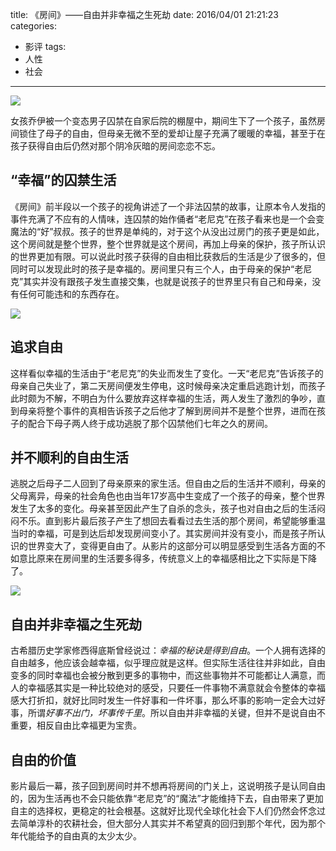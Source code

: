 title: 《房间》——自由并非幸福之生死劫
date: 2016/04/01 21:21:23
categories:
- 影评
tags:
- 人性
- 社会

---
![](http://7rf2ia.com1.z0.glb.clouddn.com/fangjian_p2309460177.jpg)

女孩乔伊被一个变态男子囚禁在自家后院的棚屋中，期间生下了一个孩子，虽然房间锁住了母子的自由，但母亲无微不至的爱却让屋子充满了暖暖的幸福，甚至于在孩子获得自由后仍然对那个阴冷灰暗的房间恋恋不忘。
<!-- more -->

## “幸福”的囚禁生活
《房间》前半段以一个孩子的视角讲述了一个非法囚禁的故事，让原本令人发指的事件充满了不应有的人情味，连囚禁的始作俑者“老尼克”在孩子看来也是一个会变魔法的“好”叔叔。孩子的世界是单纯的，对于这个从没出过房门的孩子更是如此，这个房间就是整个世界，整个世界就是这个房间，再加上母亲的保护，孩子所认识的世界更加有限。可以说此时孩子获得的自由相比获救后的生活是少了很多的，但同时可以发现此时的孩子是幸福的。房间里只有三个人，由于母亲的保护“老尼克”其实并没有跟孩子发生直接交集，也就是说孩子的世界里只有自己和母亲，没有任何可能违和的东西存在。

![](http://7rf2ia.com1.z0.glb.clouddn.com/fangjian_p2303632102.jpg)

## 追求自由
这样看似幸福的生活由于“老尼克”的失业而发生了变化。一天“老尼克”告诉孩子的母亲自己失业了，第二天房间便发生停电，这时候母亲决定重启逃跑计划，而孩子此时颇为不解，不明白为什么要放弃这样幸福的生活，两人发生了激烈的争吵，直到母亲将整个事件的真相告诉孩子之后他才了解到房间并不是整个世界，进而在孩子的配合下母子两人终于成功逃脱了那个囚禁他们七年之久的房间。

## 并不顺利的自由生活
逃脱之后母子二人回到了母亲原来的家生活。但自由之后的生活并不顺利，母亲的父母离异，母亲的社会角色也由当年17岁高中生变成了一个孩子的母亲，整个世界发生了太多的变化。母亲甚至因此产生了自杀的念头，孩子也对自由之后的生活闷闷不乐。直到影片最后孩子产生了想回去看看过去生活的那个房间，希望能够重温当时的幸福，可是到达后却发现房间变小了。其实房间并没有变小，而是孩子所认识的世界变大了，变得更自由了。从影片的这部分可以明显感受到生活各方面的不如意比原来在房间里的生活要多得多，传统意义上的幸福感相比之下实际是下降了。

![](http://7rf2ia.com1.z0.glb.clouddn.com/fangjian_p2301566126.jpg)

## 自由并非幸福之生死劫
古希腊历史学家修西得底斯曾经说过：*幸福的秘诀是得到自由*。一个人拥有选择的自由越多，他应该会越幸福，似乎理应就是这样。但实际生活往往并非如此，自由变多的同时幸福也会被分散到更多的事物中，而这些事物并不可能都让人满意，而人的幸福感其实是一种比较绝对的感受，只要任一件事物不满意就会令整体的幸福感大打折扣，就好比同时发生一件好事和一件坏事，那么坏事的影响一定会大过好事，所谓*好事不出门，坏事传千里*。所以自由并非幸福的关键，但并不是说自由不重要，相反自由比幸福更为宝贵。

## 自由的价值
影片最后一幕，孩子回到房间时并不想再将房间的门关上，这说明孩子是认同自由的，因为生活再也不会只能依靠“老尼克”的“魔法”才能维持下去，自由带来了更加自主的选择权，更稳定的社会根基。这就好比现代全球化社会下人们仍然会怀念过去简单淳朴的农耕社会，但大部分人其实并不希望真的回归到那个年代，因为那个年代能给予的自由真的太少太少。